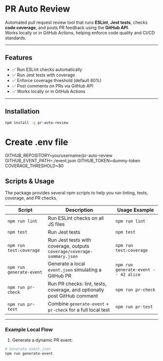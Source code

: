 # PR Auto Review

Automated pull request review tool that runs **ESLint**, **Jest tests**, checks **code coverage**, and posts PR feedback using the **GitHub API**.  
Works locally or in GitHub Actions, helping enforce code quality and CI/CD standards.

---

## Features

- ✅ Run ESLint checks automatically  
- ✅ Run Jest tests with coverage  
- ✅ Enforce coverage threshold (default 80%)  
- ✅ Post comments on PRs via GitHub API  
- ✅ Works locally or in GitHub Actions  

---

## Installation

```bash
npm install -g pr-auto-review
```


# Create .env file
GITHUB_REPOSITORY=yourusername/pr-auto-review
GITHUB_EVENT_PATH=./event.json
GITHUB_TOKEN=dummy-token
COVERAGE_THRESHOLD=80


## Scripts & Usage

The package provides several npm scripts to help you run linting, tests, coverage, and PR checks.  

| Script | Description | Usage Example |
|--------|-------------|---------------|
| `npm run lint` | Run ESLint checks on all JS files | `npm run lint` |
| `npm test` | Run Jest tests | `npm test` |
| `npm run test:coverage` | Run Jest tests with coverage, outputs `coverage/coverage-summary.json` | `npm run test:coverage` |
| `npm run generate-event` | Generate a local `event.json` simulating a GitHub PR | `npm run generate-event -- 42 alice` |
| `npm run pr-check` | Run PR checks: lint, tests, coverage, and optionally post GitHub comment | `npm run pr-check` |
| `npm run pr-test` | Combine `generate-event` + `pr-check` for a full local test | `npm run pr-test` |

---

### Example Local Flow

1. Generate a dynamic PR event:

```bash
# Generate event.json
npm run generate-event
